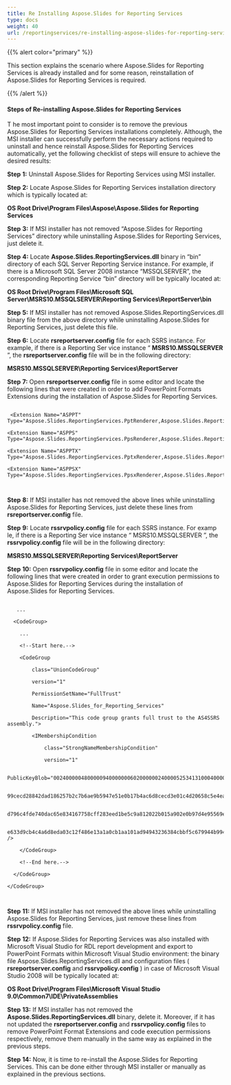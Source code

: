 ```yaml
---
title: Re Installing Aspose.Slides for Reporting Services
type: docs
weight: 40
url: /reportingservices/re-installing-aspose-slides-for-reporting-services/
---
```


{{% alert color="primary" %}} 

This section explains the scenario where Aspose.Slides for Reporting Services is already installed and for some reason, reinstallation of Aspose.Slides for Reporting Services is required. 

{{% /alert %}} 
#### **Steps of Re-installing Aspose.Slides for Reporting Services**
T he most important point to consider is to remove the previous Aspose.Slides for Reporting Services installations completely. Although, the MSI installer can successfully perform the necessary actions required to uninstall and hence reinstall Aspose.Slides for Reporting Services automatically, yet the following checklist of steps will ensure to achieve the desired results: 

**Step** **1:** Uninstall Aspose.Slides for Reporting Services using MSI installer. 


**Step** **2:** Locate Aspose.Slides for Reporting Services installation directory which is typically located at: 

**OS Root Drive\Program Files\Aspose\Aspose.Slides for Reporting Services** 


**Step** **3:** If MSI installer has not removed “Aspose.Slides for Reporting Services” directory while uninstalling Aspose.Slides for Reporting Services, just delete it. 


**Step** **4:** Locate **Aspose.Slides.ReportingServices.dll** binary in “bin” directory of each SQL Server Reporting Service instance. For example, if there is a Microsoft SQL Server 2008 instance “MSSQLSERVER”, the corresponding Reporting Service “bin” directory will be typically located at: 

**OS Root Drive\Program Files\Microsoft SQL Server\MSRS10.MSSQLSERVER\Reporting Services\ReportServer\bin** 


**Step** **5:** If MSI installer has not removed Aspose.Slides.ReportingServices.dll binary file from the above directory while uninstalling Aspose.Slides for Reporting Services, just delete this file. 


**Step** **6:** Locate **rsreportserver.config** file for each SSRS instance. For example, if there is a Reporting Ser vice instance “ **MSRS10.MSSQLSERVER** ”, the **rsreportserver.config** file will be in the following directory: 

**MSRS10.MSSQLSERVER\Reporting Services\ReportServer** 


**Step** **7:** Open **rsreportserver.config** file in some editor and locate the following lines that were created in order to add PowerPoint Formats Extensions during the installation of Aspose.Slides for Reporting Services. 

```

 <Extension Name="ASPPT" Type="Aspose.Slides.ReportingServices.PptRenderer,Aspose.Slides.ReportingServices"/>

<Extension Name="ASPPS" Type="Aspose.Slides.ReportingServices.PpsRenderer,Aspose.Slides.ReportingServices"/>

<Extension Name="ASPPTX" Type="Aspose.Slides.ReportingServices.PptxRenderer,Aspose.Slides.ReportingServices"/>

<Extension Name="ASPPSX" Type="Aspose.Slides.ReportingServices.PpsxRenderer,Aspose.Slides.ReportingServices"/>



```

**Step** **8:** If MSI installer has not removed the above lines while uninstalling Aspose.Slides for Reporting Services, just delete these lines from **rsreportserver.config** file. 


**Step** **9:** Locate **rssrvpolicy.config** file for each SSRS instance. For examp le, if there is a Reporting Ser vice instance “ MSRS10.MSSQLSERVER ”, the **rssrvpolicy.config** file will be in the following directory: 

**MSRS10.MSSQLSERVER\Reporting Services\ReportServer** 


**Step** **10:** Open **rssrvpolicy.config** file in some editor and locate the following lines that were created in order to grant execution permissions to Aspose.Slides for Reporting Services during the installation of Aspose.Slides for Reporting Services. 

**<CodeGroup>**

```

   ...

  <CodeGroup>

    ...

    <!--Start here.-->

    <CodeGroup

        class="UnionCodeGroup"

        version="1"

        PermissionSetName="FullTrust"

        Name="Aspose.Slides_for_Reporting_Services"

        Description="This code group grants full trust to the AS4SSRS assembly.">

        <IMembershipCondition

            class="StrongNameMembershipCondition"

            version="1"

           PublicKeyBlob="00240000048000009400000006020000002400005253413100040000010001005542e

            99cecd28842dad186257b2c7b6ae9b5947e51e0b17b4ac6d8cecd3e01c4d20658c5e4ea1b9a6c8f854b2

            d796c4fde740dac65e834167758cff283eed1be5c9a812022b015a902e0b97d4e95569eb8c0971834744

            e633d9cb4c4a6d8eda03c12f486e13a1a0cb1aa101ad94943236384cbbf5c679944b994de9546e493bf" />

    </CodeGroup>

    <!--End here.-->

  </CodeGroup>

</CodeGroup>



```

**Step** **11:** If MSI installer has not removed the above lines while uninstalling Aspose.Slides for Reporting Services, just remove these lines from **rssrvpolicy.config** file. 


**Step** **12:** If Aspose.Slides for Reporting Services was also installed with Microsoft Visual Studio for RDL report development and export to PowerPoint Formats within Microsoft Visual Studio environment: the binary file Aspose.Slides.ReportingServices.dll and configuration files ( **rsreportserver.config** and **rssrvpolicy.config** ) in case of Microsoft Visual Studio 2008 will be typically located at: 

**OS Root Drive\Program Files\Microsoft Visual Studio 9.0\Common7\IDE\PrivateAssemblies** 


**Step** **13:** If MSI installer has not removed the **Aspose.Slides.ReportingServices.dll** binary, delete it. Moreover, if it has not updated the **rsreportserver.config** and **rssrvpolicy.config** files to remove PowerPoint Format Extensions and code execution permissions respectively, remove them manually in the same way as explained in the previous steps. 


**Step** **14:** Now, it is time to re-install the Aspose.Slides for Reporting Services. This can be done either through MSI installer or manually as explained in the previous sections. 
